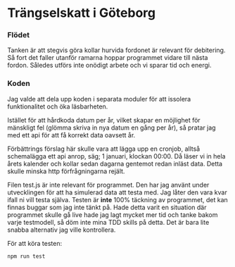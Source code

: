 # Trängselskatt i Göteborg

### Flödet
Tanken är att stegvis göra kollar hurvida fordonet är relevant för debitering. Så fort det faller utanför ramarna hoppar programmet vidare till nästa fordon. Således utförs inte onödigt arbete och vi sparar tid och energi.

### Koden
Jag valde att dela upp koden i separata moduler för att issolera funktionalitet och öka läsbarheten.

Istället för att hårdkoda datum per år, vilket skapar en möjlighet för mänskligt fel (glömma skriva in nya datum en gång per år), så pratar jag med ett api för att få korrekt data oavsett år.
 
Förbättrings förslag här skulle vara att lägga upp en cronjob, alltså schemalägga ett api anrop, säg; 1 januari, klockan 00:00. Då läser vi in hela årets kalender och kollar sedan dagarna gentemot redan inläst data. Detta skulle minska http förfrågningarna rejält.


Filen test.js är inte relevant för programmet. Den har jag använt under utvecklingen för att ha simulerad data att testa med. Jag låter den vara kvar ifall ni vill testa själva. Testen är **inte** 100% täckning av programmet, det kan finnas buggar som jag inte tänkt på. Hade detta varit en situation där programmet skulle gå live hade jag lagt mycket mer tid och tanke bakom varje testmodell, så döm inte mina TDD skills på detta. Det är bara lite snabba alternativ jag ville kontrollera.

För att köra testen:

```
npm run test
```